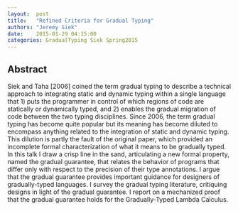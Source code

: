 ```yaml
--- 
layout:  post 
title:   "Refined Criteria for Gradual Typing" 
authors: "Jeremy Siek" 
date:    2015-01-29 04:15:00 
categories: GradualTyping Siek Spring2015
--- 
```

## Abstract

Siek and Taha [2006] coined the term gradual typing to describe
a technical approach to integrating static and dynamic typing within a
single language that 1) puts the programmer in control of which
regions of code are statically or dynamically typed, and 2) enables
the gradual migration of code between the two typing
disciplines. Since 2006, the term gradual typing has become
quite popular but its meaning has become diluted to encompass anything
related to the integration of static and dynamic typing. This dilution
is partly the fault of the original paper, which provided an
incomplete formal characterization of what it means to be gradually
typed. In this talk I draw a crisp line in the sand,
articulating a new formal property, named the gradual
guarantee, that relates the behavior of programs that differ only
with respect to the precision of their type annotations.  I argue
that the gradual guarantee provides important guidance for designers
of gradually-typed languages. I survey the gradual typing literature,
critiquing designs in light of the gradual guarantee. I report on a
mechanized proof that the gradual guarantee holds for the
Gradually-Typed Lambda Calculus.
   
